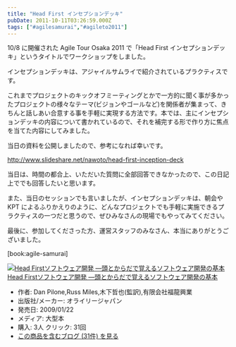 ```yaml
---
title: "Head First インセプションデッキ"
pubDate: 2011-10-11T03:26:59.000Z
tags: ["#agilesamurai","#agileto2011"]
---
```


10/8 に開催された Agile Tour Osaka 2011 で「Head First インセプションデッキ」というタイトルでワークショップをしました。

インセプションデッキは、アジャイルサムライで紹介されているプラクティスです。

これまでプロジェクトのキックオフミーティングとかで一方的に聞く事が多かったプロジェクトの様々なテーマ(ビジョンやゴールなど)を関係者が集まって、きちんと話しあい合意する事を手軽に実現する方法です。本では、主にインセプションデッキの内容について書かれているので、それを補完する形で作り方に焦点を当てた内容にしてみました。

当日の資料を公開しましたので、参考になれば幸いです。

http://www.slideshare.net/nawoto/head-first-inception-deck

当日は、時間の都合上、いただいた質問に全部回答できなかったので、この日記上ででも回答したいと思います。

また、当日のセッションでも言いましたが、インセプションデッキは、朝会や KPT によるふりかえりのように、どんなプロジェクトでも手軽に実施できるプラクティスの一つだと思うので、ぜひみなさんの現場でもやってみてください。

最後に、参加してくださった方、運営スタッフのみなさん、本当にありがとうございました。


[book:agile-samurai]


[![Head Firstソフトウェア開発 ―頭とからだで覚えるソフトウェア開発の基本](https://images-fe.ssl-images-amazon.com/images/I/51YxaQry0KL._SL160_.jpg)](http://www.amazon.co.jp/exec/obidos/ASIN/487311392X/nawoto07-22/)[Head Firstソフトウェア開発 ―頭とからだで覚えるソフトウェア開発の基本](http://www.amazon.co.jp/exec/obidos/ASIN/487311392X/nawoto07-22/)

- 作者: Dan Pilone,Russ Miles,木下哲也(監訳),有限会社福龍興業
- 出版社/メーカー: オライリージャパン
- 発売日: 2009/01/22
- メディア: 大型本
- 購入: 3人 クリック: 31回
- [この商品を含むブログ (31件) を見る](http://d.hatena.ne.jp/asin/487311392X/nawoto07-22)